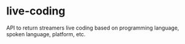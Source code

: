 # live-coding

API to return streamers live coding based on programming language, spoken language, platform, etc.
